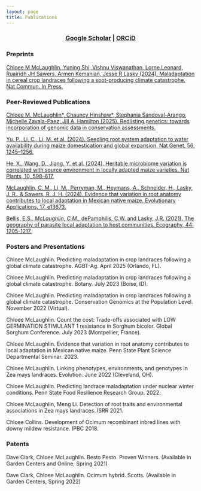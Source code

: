 ```yaml
---
layout: page
title: Publications
---
```


<div align="center">
  <h3>
    <a href="https://scholar.google.com/citations?user=KEdGiqcAAAAJ">Google Scholar</a> |
    <a href="https://orcid.org/0000-0002-6345-6764">ORCiD</a>
  </h3>
</div>

### Preprints

[Chloee M McLaughlin, Yuning Shi, Vishnu Viswanathan, Lorne Leonard, Ruairidh JH Sawers, Armen Kemanian, Jesse R Lasky (2024). Maladaptation in cereal crop landraces following a soot-producing climate catastrophe. Nat Commun. In Press.](https://doi.org/10.1101/2024.05.18.594591)

### Peer-Reviewed Publications

[Chloee M. McLaughlin*, Chauncy Hinshaw*, Stephania Sandoval-Arango, Michelle Zavala-Paez, Jill A. Hamilton (2025). Redlisting genetics: towards incorporation of genomic data in conservation assessments.](https://doi.org/10.1007/s10592-024-01671-1)

[Yu, P., Li, C., Li, M. et al. (2024). Seedling root system adaptation to water availability during maize domestication and global expansion. Nat Genet, 56, 1245–1256.](https://doi.org/10.1038/s41588-024-01761-3)

[He, X., Wang, D., Jiang, Y. et al. (2024). Heritable microbiome variation is correlated with source environment in locally adapted maize varieties. Nat Plants, 10, 598–617.](https://doi.org/10.1038/s41477-024-01654-7)

[McLaughlin, C. M., Li, M., Perryman, M., Heymans, A., Schneider, H., Lasky, J. R., & Sawers, R. J. H. (2024). Evidence that variation in root anatomy contributes to local adaptation in Mexican native maize. Evolutionary Applications, 17, e13673.](https://doi.org/10.1111/eva.13673)

[Bellis, E.S.*, McLaughlin, C.M.*, dePamphilis, C.W. and Lasky, J.R. (2021). The geography of parasite local adaptation to host communities. Ecography, 44: 1205-1217.](https://doi.org/10.1111/ecog.05730)

### Posters and Presentations

Chloee McLaughlin. Predicting maladaptation in crop landraces following a global climate catastrophe. AGBT-Ag. April 2025 (Orlando, FL).

Chloee McLaughlin. Predicting maladaptation in crop landraces following a global climate catastrophe. Botany. July 2023 (Boise, ID).

Chloee McLaughlin. Predicting maladaptation in crop landraces following a global climate catastrophe. Conservation Genomics at the Population Level. November 2022 (Virtual).

Chloee McLaughlin. Count the cost: Trade-offs associated with LOW GERMINATION STIMULANT 1 resistance in Sorghum bicolor. Global Sorghum Conference. July 2023 (Montpellier, France).

Chloee McLaughlin. Evidence that variation in root anatomy contributes to local adaptation in Mexican native maize. Penn State Plant Science Departmental Seminar. 2023.

Chloee McLaughlin. Linking phenotypes, environments, and genotypes in Zea mays landraces. Evolution. June 2022 (Cleveland, OH).

Chloee McLaughlin. Predicting landrace maladaptation under nuclear winter conditions. Penn State Food Resilience Research Group. 2022.

Chloee McLaughlin, Meng Li. Detection of root traits and environmental associations in Zea mays landraces. ISRR 2021.

Chloee Collins. Development of Ocimum recombinant inbred lines with downy mildew resistance. IPBC 2018.

### Patents

Dave Clark, Chloee McLaughlin. Besto Pesto. Proven Winners. (Available in Garden Centers and Online, Spring 2021)

Dave Clark, Chloee McLaughlin. Ocimum hybrid. Scotts. (Available in Garden Centers, Spring 2022)
